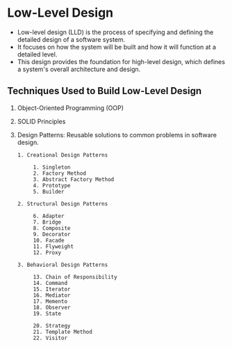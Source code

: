 # Low-Level Design
* Low-level design (LLD) is the process of specifying and defining the detailed design of a software system.
*  It focuses on how the system will be built and how it will function at a detailed level.
*  This design provides the foundation for high-level design, which defines a system's overall architecture and design.
## Techniques Used to Build Low-Level Design
1. Object-Oriented Programming (OOP)
2. SOLID Principles
3. Design Patterns: Reusable solutions to common problems in software design.
   
       1. Creational Design Patterns
   
            1. Singleton
            2. Factory Method
            3. Abstract Factory Method
            4. Prototype
            5. Builder
   
       2. Structural Design Patterns
   
            6. Adapter
            7. Bridge
            8. Composite
            9. Decorator
            10. Facade
            11. Flyweight
            12. Proxy
   
       3. Behavioral Design Patterns
   
            13. Chain of Responsibility
            14. Command
            15. Iterator
            16. Mediator
            17. Memento
            18. Observer
            19. State
   
            20. Strategy
            21. Template Method
            22. Visitor
